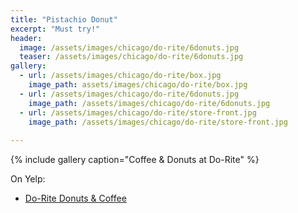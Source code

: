 ```yaml
---
title: "Pistachio Donut"
excerpt: "Must try!"
header:
  image: /assets/images/chicago/do-rite/6donuts.jpg
  teaser: /assets/images/chicago/do-rite/6donuts.jpg
gallery:
  - url: /assets/images/chicago/do-rite/box.jpg
    image_path: assets/images/chicago/do-rite/box.jpg
  - url: /assets/images/chicago/do-rite/6donuts.jpg
    image_path: /assets/images/chicago/do-rite/6donuts.jpg
  - url: /assets/images/chicago/do-rite/store-front.jpg
    image_path: /assets/images/chicago/do-rite/store-front.jpg
      
---
```


{% include gallery caption="Coffee & Donuts at Do-Rite" %}



On Yelp:

* [Do-Rite Donuts & Coffee](https://www.yelp.com/biz/do-rite-donuts-and-coffee-chicago-2)
